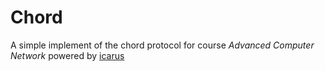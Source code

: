 # Chord

A simple implement of the chord protocol for course *Advanced Computer Network* powered by [icarus](https://github.com/Jusot/icarus)
